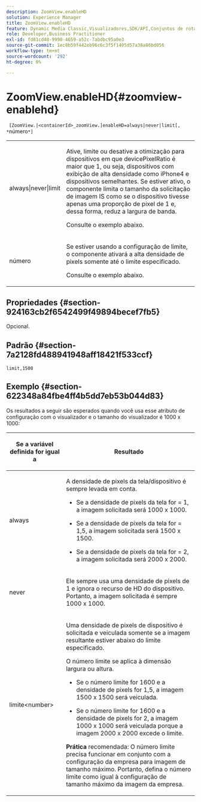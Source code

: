 ```yaml
---
description: ZoomView.enableHD
solution: Experience Manager
title: ZoomView.enableHD
feature: Dynamic Media Classic,Visualizadores,SDK/API,Conjuntos de rotação
role: Developer,Business Practitioner
exl-id: fd81cd48-9990-4659-a52c-7abdbc95a0e3
source-git-commit: 1ec8b59f442eb96c6c3f5f1405d57a38a86bd056
workflow-type: tm+mt
source-wordcount: '292'
ht-degree: 0%

---
```


# ZoomView.enableHD{#zoomview-enablehd}

` [ZoomView.|<containerId>_zoomView.]enableHD=always|never|limit[, *`número`*]`

<table id="table_0BEA0B5FFDF64E5594B534B2A87A6D88"> 
 <tbody> 
  <tr> 
   <td colname="col1"> <p> <span class="codeph"> always|never|limit</span> </p> </td> 
   <td colname="col2"> <p> Ative, limite ou desative a otimização para dispositivos em que <span class="codeph"> devicePixelRatio</span> é maior que <span class="codeph"> 1</span>, ou seja, dispositivos com exibição de alta densidade como iPhone4 e dispositivos semelhantes. Se estiver ativo, o componente limita o tamanho da solicitação de imagem IS como se o dispositivo tivesse apenas uma proporção de pixel de <span class="codeph"> 1</span> e, dessa forma, reduz a largura de banda. </p> <p>Consulte o exemplo abaixo. </p> </td> 
  </tr> 
  <tr> 
   <td colname="col1"> <p> <span class="codeph"><span class="varname"> número</span></span> </p> </td> 
   <td colname="col2"> <p> Se estiver usando a configuração de limite, o componente ativará a alta densidade de pixels somente até o limite especificado. </p> <p>Consulte o exemplo abaixo. </p> </td> 
  </tr> 
 </tbody> 
</table>

## Propriedades {#section-924163cb2f6542499f49894becef7fb5}

Opcional.

## Padrão {#section-7a2128fd488941948aff18421f533ccf}

`limit,1500`

## Exemplo {#section-622348a84fbe4ff4b5dd7eb53b044d83}

Os resultados a seguir são esperados quando você usa esse atributo de configuração com o visualizador e o tamanho do visualizador é 1000 x 1000:

<table id="table_F97FEDA0EE1B4EF6AC9FF9060548ACA4"> 
 <thead> 
  <tr> 
   <th colname="col1" class="entry"> <p>Se a variável definida for igual a </p> </th> 
   <th colname="col2" class="entry"> <p>Resultado </p> </th> 
  </tr>
 </thead>
 <tbody> 
  <tr> 
   <td colname="col1"> <p><span class="codeph"> always</span> </p> </td> 
   <td colname="col2"> <p>A densidade de pixels da tela/dispositivo é sempre levada em conta. </p> <p> 
     <ul id="ul_D8F31FDFCDB74B75A3B1BFBEE33AF2E2"> 
      <li id="li_8A1C6DCCE10545349C73029729211BB2"> <p>Se a densidade de pixels da tela for = 1, a imagem solicitada será 1000 x 1000. </p> </li> 
      <li id="li_884156A34AC64B4E9B3ACC4C25EB710F"> <p>Se a densidade de pixels da tela for = 1,5, a imagem solicitada será 1500 x 1500. </p> </li> 
      <li id="li_7EC699284A7F4E679E512C3DA8B5454F"> <p>Se a densidade de pixels da tela for = 2, a imagem solicitada será 2000 x 2000. </p> </li> 
     </ul> </p> </td> 
  </tr> 
  <tr> 
   <td colname="col1"> <p><span class="codeph"> never</span> </p> </td> 
   <td colname="col2"> <p>Ele sempre usa uma densidade de pixels de 1 e ignora o recurso de HD do dispositivo. Portanto, a imagem solicitada é sempre 1000 x 1000. </p> </td> 
  </tr> 
  <tr> 
   <td colname="col1"> <p><span class="codeph"> limite&lt;number&gt;</span> </p> </td> 
   <td colname="col2"> <p>Uma densidade de pixels de dispositivo é solicitada e veiculada somente se a imagem resultante estiver abaixo do limite especificado. </p> <p>O número limite se aplica à dimensão largura ou altura. </p> <p> 
     <ul id="ul_CEC06B2280164951BA1A0ADED99E8050"> 
      <li id="li_CA7A0980ACC54690A4F212DF53E2DC8A"> <p>Se o número limite for 1600 e a densidade de pixels for 1,5, a imagem 1500 x 1500 será veiculada. </p> </li> 
      <li id="li_A4AAD7FBFA0347B082789511CA6768A5"> <p>Se o número limite for 1600 e a densidade de pixels for 2, a imagem 1000 x 1000 será veiculada porque a imagem 2000 x 2000 excede o limite. </p> </li> 
     </ul> </p> <p><b>Prática</b> recomendada: O número limite precisa funcionar em conjunto com a configuração da empresa para imagem de tamanho máximo. Portanto, defina o número limite como igual à configuração de tamanho máximo da imagem da empresa. </p> </td> 
  </tr> 
 </tbody> 
</table>
